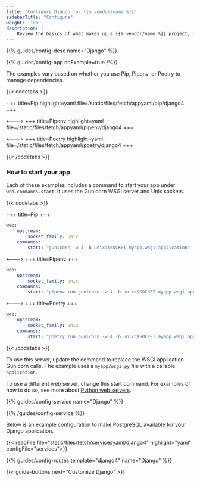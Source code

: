 ```yaml
---
title: "Configure Django for {{% vendor/name %}}"
sidebarTitle: "Configure"
weight: -100
description: |
    Review the basics of what makes up a {{% vendor/name %}} project, including its three principle configuration files and how to define them for Django.
---
```


{{% guides/config-desc name="Django" %}}

{{% guides/config-app noExample=true /%}}

The examples vary based on whether you use Pip, Pipenv, or Poetry to manage dependencies.

{{< codetabs >}}

+++
title=Pip
highlight=yaml
file=/static/files/fetch/appyaml/pip/django4
+++

<--->
+++
title=Pipenv
highlight=yaml
file=/static/files/fetch/appyaml/pipenv/django4
+++

<--->
+++
title=Poetry
highlight=yaml
file=/static/files/fetch/appyaml/poetry/django4
+++

{{< /codetabs >}}

### How to start your app

Each of these examples includes a command to start your app under `web.commands.start`.
It uses the Gunicorn WSGI server and Unix sockets.

{{< codetabs >}}

+++
title=Pip
+++

```yaml {configFile="app"}
web:
    upstream:
        socket_family: unix
    commands:
        start: "gunicorn -w 4 -b unix:$SOCKET myapp.wsgi:application"
```

<--->
+++
title=Pipenv
+++

```yaml {configFile="app"}
web:
    upstream:
        socket_family: unix
    commands:
        start: "pipenv run gunicorn -w 4 -b unix:$SOCKET myapp.wsgi:application"
```

<--->
+++
title=Poetry
+++

```yaml {configFile="app"}
web:
    upstream:
        socket_family: unix
    commands:
        start: "poetry run gunicorn -w 4 -b unix:$SOCKET myapp.wsgi:application"
```

{{< /codetabs >}}

To use this server, update the command to replace the WSGI application Gunicorn calls.
The example uses a `myapp/wsgi.py` file with a callable `application`.

To use a different web server, change this start command.
For examples of how to do so, see more about [Python web servers](../../../languages/python/server.md).

{{% guides/config-service name="Django" %}}

{{% /guides/config-service %}}

Below is an example configuration to make [PostgreSQL](../../../add-services/postgresql.md) available for your Django application.

{{< readFile file="static/files/fetch/servicesyaml/django4" highlight="yaml" configFile="services">}}

{{% guides/config-routes template="django4" name="Django" %}}

{{< guide-buttons next="Customize Django" >}}